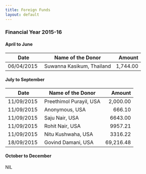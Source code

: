 ```yaml
---
title: Foreign Funds
layout: default
---
```

<style>table{width:100%;max-width:500px}th:first-child,td:first-child{width:100px}</style>

### Financial Year 2015-16

#### April to June

| Date       | Name of the Donor                                     | Amount
|------------|-------------------------------------------------------|-------------:|
| 06/04/2015 | Suwanna Kasikum, Thailand                             | 1,744.00

#### July to September

| Date       | Name of the Donor                                     | Amount
|------------|-------------------------------------------------------|-------------:|
| 11/09/2015 | Preethimol Purayil, USA                               | 2,000.00
| 11/09/2015 | Anonymous, USA                                        | 666.10
| 11/09/2015 | Saju Nair, USA                                        | 6643.00
| 11/09/2015 | Rohit Nair, USA                                       | 9957.21
| 11/09/2015 | Nitu Kushwaha, USA                                    | 3316.22
| 18/09/2015 | Govind Damani, USA                                    | 69,216.48

#### October to December

NIL
